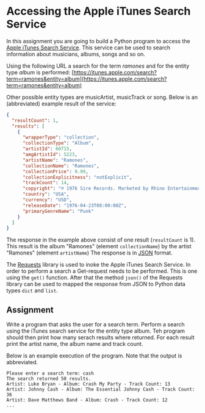 # Accessing the Apple iTunes Search Service

In this assignment you are going to build a Python program to access the
[Apple iTunes Search Service](https://developer.apple.com/library/archive/documentation/AudioVideo/Conceptual/iTuneSearchAPI/Searching.html).
This service can be used to search information about musicians, albums, songs and so on.

Using the following URL a search for the term _ramones_ and for the entity type
_album_ is performed:
[https://itunes.apple.com/search?term=ramones&entity=album](https://itunes.apple.com/search?term=ramones&entity=album)

Other possible entity types are musicArtist, musicTrack or song. Below is an (abbreviated)
example result of the service:

```json
{
  "resultCount": 1,
  "results": [
    {
      "wrapperType": "collection",
      "collectionType": "Album",
      "artistId": 60715,
      "amgArtistId": 5223,
      "artistName": "Ramones",
      "collectionName": "Ramones",
      "collectionPrice": 9.99,
      "collectionExplicitness": "notExplicit",
      "trackCount": 14,
      "copyright": "℗ 1976 Sire Records. Marketed by Rhino Entertainment Company, a Warner Music Group Company.",
      "country": "USA",
      "currency": "USD",
      "releaseDate": "1976-04-23T08:00:00Z",
      "primaryGenreName": "Punk"
    }
  ]
}
```

The response in the example above consist of one result (`resultCount` is 1). This result is the album
"Ramones" (element `collectionName`) by the artist "Ramones" (element `artistName`)
The response is in [JSON](https://en.wikipedia.org/wiki/JSON) format.

The [Requests](https://docs.python-requests.org/en/latest/)
library is used to inoke the Apple iTunes Search Service.
In order to perform a search a Get-request needs to be performed. This is one using the `get()` function.
After that the method `json()` of the Requests
library can be used to mapped the response from JSON to Python data types `dict` and `list`.

## Assignment

Write a program that asks the user for a search term. Perform a search using the iTunes search service
for the entity type album. Teh program should then print how many serach results where returned.
For each result print the artist name, the album name and track count.

Below is an example execution of the program. Note that the output is abbreviated.

```
Please enter a search term: cash
The search returned 50 results.
Artist: Luke Bryan - Album: Crash My Party - Track Count: 13
Artist: Johnny Cash - Album: The Essential Johnny Cash - Track Count: 36
Artist: Dave Matthews Band - Album: Crash - Track Count: 12
...
```
